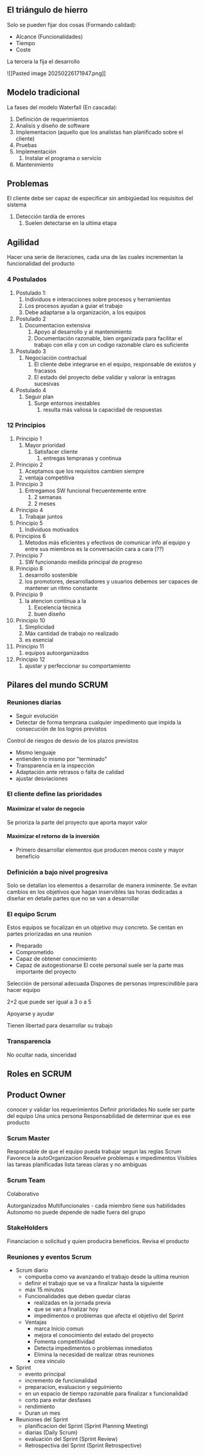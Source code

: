 ## El triángulo de hierro

Solo se pueden fijar dos cosas (Formando calidad):
- Alcance (Funcionalidades)
- Tiempo 
- Coste 

La tercera la fija el desarrollo 

![[Pasted image 20250226171947.png]]

## Modelo tradicional 

La fases del modelo Waterfall (En cascada):
1. Definición de requerimientos
2. Analisis y diseño de software
3. Implementacion (aquello que los analistas han planificado sobre el cliente)
4. Pruebas
5. Implementación
	1. Instalar el programa o servicio
6. Mantenimiento

## Problemas
El cliente debe ser capaz de especificar sin ambigüedad los requisitos del sistema 

1. Detección tardía de errores
	1. Suelen detectarse en la ultima etapa

## Agilidad

Hacer una serie de iteraciones, cada una de las cuales incrementan la funcionalidad del producto

### 4 Postulados

1. Postulado 1:
	1. Individuos e interacciones sobre procesos y herramientas
	2. Los procesos ayudan a guiar el trabajo
	3. Debe adaptarse a la organización, a los equipos
2. Postulado 2
	1. Documentacion extensiva
		1. Apoyo al desarrollo y al mantenimiento 
		2. Documentación razonable, bien organizada para facilitar el trabajo con ella y con un codigo razonable claro es suficiente
3. Postulado 3
	1. Negociación contractual
		1. El cliente debe integrarse en el equipo, responsable de existos y fracasos 
		2. El estado del proyecto debe validar y valorar la entragas sucesivas
4. Postulado 4
	1. Seguir plan 
		1. Surge entornos inestables
			1. resulta más valiosa la capacidad de respuestas 

### 12 Principios 
1. Principio 1
	1. Mayor prioridad 
		1. Satisfacer cliente 
			1. entregas tempranas y continua
2. Principio 2
	1. Aceptamos que los requisitos cambien siempre
	2. ventaja competitiva
3. Principio 3
	1. Entregamos SW funcional frecuentemente entre
		1. 2 semanas
		2. 2 meses
4. Principio 4
	1. Trabajar juntos 
5. Principio 5
	1. Individuos motivados 
6. Principios 6
	1. Metodos más eficientes y efectivos de comunicar info al equipo y entre sus miembros es la conversación cara a cara (??)
7. Principio 7
	1. SW funcionando medida principal de progreso
8. Principio 8
	1. desarrollo sostenible
	2. los promotores, desarrolladores y usuarios debemos ser capaces de mantener un ritmo constante
9. Principio 9
	1. la atencion continua a la 
		1. Excelencia técnica 
		2. buen diseño
10. Principio 10
	1. Simplicidad 
	2. Máx cantidad de trabajo no realizado
	3. es esencial
11. Principio 11
	1. equipos autoorganizados
12. Principio 12 
	1. ajustar y perfeccionar su comportamiento


## Pilares del mundo SCRUM

### Reuniones diarias

- Seguir evolución 
- Detectar de forma temprana cualquier impedimento que impida la consecución de los logros previstos

Control de riesgos de desvio de los plazos previstos 

- Mismo lenguaje 
- entienden lo mismo por "terminado"
- Transparencia en la inspección
- Adaptación ante retrasos o falta de calidad
- ajustar desviaciones 

### El cliente define las prioridades

#### Maximizar el valor de negocio

Se prioriza la parte del proyecto que aporta mayor valor 

#### Maximizar el retorno de la inversión 
- Primero desarrollar elementos que producen menos coste y mayor beneficio

### Definición a bajo nivel progresiva

Solo se detallan los elementos a desarrollar de manera inminente.
Se evitan cambios en los objetivos que hagan inservibles las horas dedicadas a diseñar en detalle partes que no se van a desarrollar

### El equipo Scrum

Estos equipos se focalizan en un objetivo muy concreto. Se centan en partes priorizadas en una reunion

- Preparado 
- Comprometido 
- Capaz de obtener conocimiento
- Capaz de autogestionarse
El coste personal suele ser la parte mas importante del proyecto

Selección de personal adecuada 
Dispones de personas imprescindible para hacer equipo

2+2 que puede ser igual a 3 o a 5

Apoyarse y ayudar

Tienen libertad para desarrollar su trabajo

### Transparencia
No ocultar nada, sinceridad


## Roles en SCRUM

## Product Owner

conocer y validar los requerimientos
Definir prioridades
No suele ser parte del equipo
Una unica persona
Responsabilidad de determinar que es ese producto
### Scrum Master 

Responsable de que el equipo pueda trabajar segun las reglas Scrum
Favorece la autoOrganizacion
Resuelve problemas e impedimentos 
Visibles las tareas planificadas
lista tareas claras y no ambiguas

### Scrum Team

Colaborativo

Autorganizados 
Multifuncionales - cada miembro tiene sus habilidades
Autonomo no puede depende de nadie fuera del grupo

### StakeHolders
Financiacion o solicitud y quien producira beneficios.
Revisa el producto


### Reuniones y eventos Scrum

- Scrum diario
	- compueba como va avanzando el trabajo desde la ultima reunion
	- definir el trabajo que se va a finalizar hasta la siguiente
	- máx 15 minutos
	- Funcionalidades que deben quedar claras
		- realizadas en la jornada previa
		- que se van a finalizar hoy
		- impedimentos o problemas que afecta el objetivo del Sprint
	- Ventajas
		- marca Inicio comun
		- mejora el conocimiento del estado del proyecto
		- Fomenta competitividad
		- Detecta impedimentos o problemas inmediatos
		- Elimina la necesidad de realizar otras reuniones 
		- crea vinculo
- Sprint
	- evento principal 
	- incremento de funcionalidad
	- preparacion, evaluacion y seguimiento
	- en un espacio de tiempo razonable para finalizar x funcionalidad
	- corto para evitar desfases
	- rendimiento 
	- Duran un mes
- Reuniones del Sprint
	- planificacion del Sprint  (Sprint Planning Meeting)
	- diarias (Daily Scrum)
	- evaluación del Sprint (Sprint Review)
	- Retrospectiva del Sprint (Sprint Retrospective)
